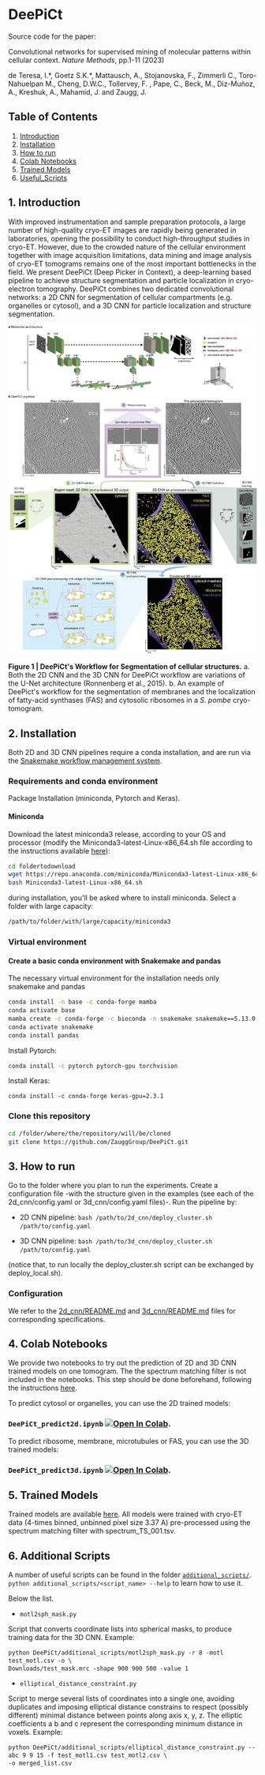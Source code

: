 # DeePiCt 
Source code for the paper: 

Convolutional networks for supervised mining of molecular patterns within cellular context.
*Nature Methods*, pp.1-11 (2023)

de Teresa, I.\*, Goetz S.K.\*, Mattausch, A., Stojanovska, F., Zimmerli C., Toro-Nahuelpan M., 
Cheng, D.W.C., Tollervey, F. , Pape, C., Beck, M., Diz-Muñoz, A., Kreshuk, A., Mahamid, J. and Zaugg, J. 


## Table of Contents
1. [Introduction](#Introduction)
2. [Installation](#Installation)
3. [How to run](#How_to_run)
4. [Colab Notebooks](#Colab)
5. [Trained Models](#Models)
6. [Useful_Scripts](#useful_scripts)
## 1. Introduction <a name="Introduction"></a>
With improved instrumentation and sample preparation protocols, a large number of high-quality 
cryo-ET images are rapidly being generated in laboratories, opening the possibility to conduct 
high-throughput studies in cryo-ET. However, due to the crowded nature of the cellular environment 
together with image acquisition limitations, data mining and image analysis of cryo-ET tomograms 
remains one of the most important bottlenecks in the field.
We present DeePiCt (Deep Picker in Context), a deep-learning based pipeline to achieve structure 
segmentation and particle localization in cryo-electron tomography. DeePiCt combines two dedicated 
convolutional networks: a 2D CNN for segmentation of cellular compartments (e.g. organelles or cytosol),
and a 3D CNN for particle localization and structure segmentation. 


![Segmentation of fatty-acid synthases (FAS), ribosomes and membranes in a cryo-tomogram from S.pombe](./images/workflow.png?raw=true)

__Figure 1 | DeePiCt's Workflow for Segmentation of cellular structures.__ a. Both the 2D CNN and the
3D CNN for DeePiCt workflow are variations of the U-Net architecture (Ronnenberg et al., 2015). 
b. An example of DeePict's workflow for the segmentation of membranes and the localization of 
fatty-acid synthases (FAS) and cytosolic ribosomes in a *S. pombe* cryo-tomogram.

## 2. Installation<a name="Installation"></a>

Both 2D and 3D CNN pipelines require a conda installation, and are run via the [Snakemake workflow management system](https://snakemake.readthedocs.io/en/stable/).

### Requirements and conda environment

Package Installation (miniconda, Pytorch and Keras).

#### Miniconda

Download the latest miniconda3 release, according to your OS and processor (modify the Miniconda3-latest-Linux-x86_64.sh
file according to the instructions available [here](https://docs.conda.io/en/latest/miniconda.html)):

```bash
cd foldertodownload
wget https://repo.anaconda.com/miniconda/Miniconda3-latest-Linux-x86_64.sh
bash Miniconda3-latest-Linux-x86_64.sh
```

during installation, you'll be asked where to install miniconda. Select a folder with large capacity:

```bash
/path/to/folder/with/large/capacity/miniconda3
```

### Virtual environment

#### Create a basic conda environment with Snakemake and pandas
The necessary virtual environment for the installation needs only snakemake and pandas

```bash
conda install -n base -c conda-forge mamba
conda activate base
mamba create -c conda-forge -c bioconda -n snakemake snakemake==5.13.0 python=3.7
conda activate snakemake
conda install pandas
```


Install Pytorch:

```bash
conda install -c pytorch pytorch-gpu torchvision
```

Install Keras:

```
conda install -c conda-forge keras-gpu=2.3.1
```

### Clone this repository

```bash
cd /folder/where/the/repository/will/be/cloned
git clone https://github.com/ZauggGroup/DeePiCt.git
```

## 3. How to run<a name="How_to_run"></a>

Go to the folder where you plan to run the experiments. Create a
configuration file -with the structure given in the examples (see each of the 
2d_cnn/config.yaml or 3d_cnn/config.yaml files)-. Run the pipeline by:

- 2D CNN pipeline:
```bash /path/to/2d_cnn/deploy_cluster.sh  /path/to/config.yaml```

- 3D CNN pipeline:
```bash /path/to/3d_cnn/deploy_cluster.sh  /path/to/config.yaml```

(notice that, to run locally the deploy_cluster.sh script can be exchanged by deploy_local.sh).

### Configuration <a name="Configuration"></a>
We refer to the [2d_cnn/README.md](2d_cnn/README.md) and [3d_cnn/README.md](3d_cnn/README.md) files for corresponding specifications.

## 4. Colab Notebooks <a name="Colab"></a>

We provide two notebooks to try out the prediction of 2D and 3D CNN trained models on one tomogram. The the spectrum matching filter is not included in the notebooks. This step should be done beforehand, following the instructions [here](spectrum_filter/README.md). 

To predict cytosol or organelles, you can use the 2D trained models: 

### `DeePiCt_predict2d.ipynb` [![Open In Colab](https://colab.research.google.com/assets/colab-badge.svg)](https://colab.research.google.com/github/ZauggGroup/DeePiCt/blob/main/DeePiCt_predict2d.ipynb).

To predict ribosome, membrane, microtubules or FAS, you can use the 3D trained models:

### `DeePiCt_predict3d.ipynb` [![Open In Colab](https://colab.research.google.com/assets/colab-badge.svg)](https://colab.research.google.com/github/ZauggGroup/DeePiCt/blob/main/DeePiCt_predict3d.ipynb).

## 5. Trained Models <a name="Models"></a>
Trained models are available [here](https://www.dropbox.com/sh/oavbtcvusi07xbh/AADmnwIIsLUH1DuJ03IdDO7Ta?dl=0). 
All models were trained with cryo-ET data (4-times binned, unbinned pixel size 3.37 A) pre-processed using the spectrum matching filter with spectrum_TS_001.tsv.  

## 6. Additional Scripts <a name="useful_scripts"></a>

A number of useful scripts can be found in the folder [`additional_scripts/`](additional_scripts/).
`python additional_scripts/<script_name> --help` to learn how to use it.

Below the list.

- `motl2sph_mask.py`

Script that converts coordinate lists into spherical masks, to produce training data for the
3D CNN. Example:
```
python DeePiCt/additional_scripts/motl2sph_mask.py -r 8 -motl test_motl.csv -o \
Downloads/test_mask.mrc -shape 900 900 500 -value 1
```

- `elliptical_distance_constraint.py`

Script to merge several lists of coordinates into a single one, avoiding duplicates and imposing
elliptical distance constrains to respect (possibly different) minimal distance between points 
along axis x, y, z. The elliptic coefficients a b and c represent the corresponding 
minimum distance in voxels. Example:
```
python DeePiCt/additional_scripts/elliptical_distance_constraint.py --abc 9 9 15 -f test_motl1.csv test_motl2.csv \
-o merged_list.csv 
```


